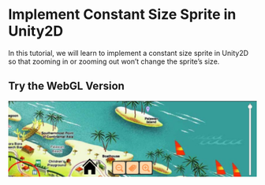 # Implement Constant Size Sprite in Unity2D

In this tutorial, we will learn to implement a constant size sprite in Unity2D so that zooming in or zooming out won’t change the sprite’s size.

## Try the WebGL Version
[![!Implement Camera Pan and Zoom Controls in Unity2D](https://github.com/shamim-akhtar/constant-size-sprite/blob/main/Featured2.jpg)](https://faramira.com/downloads/constant-size-sprite/)
